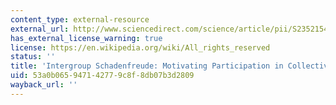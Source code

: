 ```yaml
---
content_type: external-resource
external_url: http://www.sciencedirect.com/science/article/pii/S2352154614000382
has_external_license_warning: true
license: https://en.wikipedia.org/wiki/All_rights_reserved
status: ''
title: 'Intergroup Schadenfreude: Motivating Participation in Collective Violence'
uid: 53a0b065-9471-4277-9c8f-8db07b3d2809
wayback_url: ''
---
```


